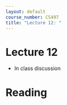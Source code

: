 ```yaml
---
layout: default
course_number: CS497
title: "Lecture 12: "
---
```


# Lecture 12

- In class discussion

# Reading 
